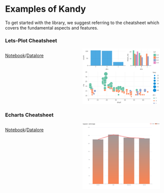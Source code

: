 <h1>Examples of Kandy</h1>

<p>To get started with the library, we suggest referring to the cheatsheet which covers the fundamental aspects and features.</p>

<h3>Lets-Plot Cheatsheet</h3>
<div style="display: flex;">
  <div style="flex: 50%;">
    <p><a href="notebooks/lets-plot/guides/quick_start_guide.ipynb">Notebook</a>/<a href="https://datalore.jetbrains.com/report/static/KQKedA4jDrKu63O53gEN0z/TKul6gxAVDbJmocwQi9UjB">Datalore</a></p>
  </div>
  <div style="flex: 50%;">
    <a href="notebooks/lets-plot/guides/quick_start_guide.ipynb"><img src="images/lp_cheatsheet.png" alt="Lets-Plot Cheatsheet" title="Lets-Plot Cheatsheet"></a>
  </div>
</div>

<h3>Echarts Cheatsheet</h3>
<div style="display: flex;">
  <div style="flex: 50%;">
    <p><a href="notebooks/echarts/echarts_cheatsheet.ipynb">Notebook</a>/<a href="https://datalore.jetbrains.com/view/notebook/kCKb37O2P9ZYEHGPnOZc9r">Datalore</a></p>
  </div>
  <div style="flex: 50%;">
    <a href="notebooks/echarts/echarts_cheatsheet.ipynb"><img src="images/ech_cheatsheet.png" alt="Echarts Cheatsheet" title="Echarts Cheatsheet"></a>
  </div>
</div>


[//]: # (# Examples of Kandy)

[//]: # ()
[//]: # (To get started with the library,)

[//]: # (we suggest referring to the cheatsheet which covers the fundamental aspects and features.)

[//]: # ()
[//]: # (### Lets-Plot Cheatsheet)

[//]: # ()
[//]: # ([![lets-plot cheatsheet]&#40;images/lp_cheatsheet.png "Lets-Plot Cheatsheet"&#41;]&#40;notebooks/lets-plot/guides/quick_start_guide.ipynb&#41;)

[//]: # ()
[//]: # ([Notebook]&#40;notebooks/lets-plot/guides/quick_start_guide.ipynb&#41;/[Datalore]&#40;https://datalore.jetbrains.com/report/static/KQKedA4jDrKu63O53gEN0z/TKul6gxAVDbJmocwQi9UjB&#41;)

[//]: # ()
[//]: # (### Echarts Cheatsheet)

[//]: # ()
[//]: # ([![echarts cheatsheet]&#40;images/ech_cheatsheet.png "Echarts Cheatsheet"&#41;]&#40;notebooks/echarts/echarts_cheatsheet.ipynb&#41;)

[//]: # ([Notebook]&#40;notebooks/echarts/echarts_cheatsheet.ipynb&#41;/[Datalore]&#40;https://datalore.jetbrains.com/view/notebook/kCKb37O2P9ZYEHGPnOZc9r&#41;)

[//]: # ()
[//]: # (## Table of Contents)

[//]: # ()
[//]: # (<!--- TOC -->)

[//]: # ()
[//]: # (* [IDEA Examples]&#40;#idea-examples&#41;)

[//]: # (* [Notebook Examples]&#40;#notebook-examples&#41;)

[//]: # (    * [Lets-Plot Examples]&#40;#lets-plot-examples&#41;)

[//]: # (    * [Echarts Examples]&#40;#echarts-examples&#41;)

[//]: # ()
[//]: # (<!--- END -->)

[//]: # ()
[//]: # (## IDEA examples)

[//]: # ()
[//]: # ([**lets-plot-simple**]&#40;idea-examples/lets-plot-simple/src/main/kotlin/org/jetbrains/kotlinx/kandy/letsplot/simple_lets_plot.kt&#41; —)

[//]: # (The following is an example of using the `kandy-lets-plot` library in an IntelliJ IDEA project.)

[//]: # (___)

[//]: # ()
[//]: # ([**echarts-simple**]&#40;idea-examples/echarts-simple/src/main/kotlin/org/jetbrains/kotlinx/kandy/echarts/simple_echarts.kt&#41; —)

[//]: # (The following is an example of using the `kandy-echarts` library in an IntelliJ IDEA project.)

[//]: # ()
[//]: # (## Notebook examples)

[//]: # ()
[//]: # (### Lets-Plot Examples)

[//]: # ()
[//]: # (#### Line)

[//]: # ()
[//]: # (This notebook covers everything you need to work with `line` plots.)

[//]: # ()
[//]: # ([![lets-plot line]&#40;images/lp_lines.png "Lets-Plot Lines"&#41;]&#40;notebooks/lets-plot/lines.ipynb&#41;)

[//]: # ([Notebook]&#40;notebooks/lets-plot/lines.ipynb&#41;/[Datalore]&#40;https://datalore.jetbrains.com/view/notebook/l9tr3GIjFZtsF03gvZb0jt&#41;)

[//]: # ()
[//]: # (#### Scatter)

[//]: # ()
[//]: # (Here you will find how to work with `point` plots.)

[//]: # ()
[//]: # ([![lets-plot scatter]&#40;images/lp_scatter.png "Lets-Plot Scatter"&#41;]&#40;notebooks/lets-plot/scatter_plot.ipynb&#41;)

[//]: # ([Notebook]&#40;notebooks/lets-plot/scatter_plot.ipynb&#41;/[Datalore]&#40;https://datalore.jetbrains.com/view/notebook/xqKxAjGJ6DKYh3hkBODokl&#41;)

[//]: # ()
[//]: # (#### Stats and Histogram)

[//]: # ()
[//]: # (This notebook covers basic work with `statistics` and `histograms`.)

[//]: # ()
[//]: # ([![lets-plot stats and histogram]&#40;images/lp_binstat_histogram.png "Statistics and Histograms"&#41;]&#40;notebooks/lets-plot/binstat_histogram.ipynb&#41;)

[//]: # ([Notebook]&#40;notebooks/lets-plot/binstat_histogram.ipynb&#41;/[Datalore]&#40;https://datalore.jetbrains.com/view/notebook/JQ7nzqPmY0G4LdHccErRkP&#41;)

[//]: # ()
[//]: # (#### Error Bars)

[//]: # ()
[//]: # (Here you will learn how to work with plots known as `error bars`.)

[//]: # ()
[//]: # ([![lets-plot error bars]&#40;images/lp_error_bars.png "Error Bars"&#41;]&#40;notebooks/lets-plot/error_bars.ipynb&#41;)

[//]: # ([Notebook]&#40;notebooks/lets-plot/error_bars.ipynb&#41;/[Datalore]&#40;https://datalore.jetbrains.com/view/notebook/0oIfPyFmtyBOa9AceZi1ft&#41;)

[//]: # ()
[//]: # (#### Algebraic Curve)

[//]: # ()
[//]: # (This example plots an elliptic curve.)

[//]: # ()
[//]: # ([![lets-plot algebraic curve]&#40;images/lp_algebraic_curve.png "Algebraic Curve"&#41;]&#40;notebooks/lets-plot/algebraic_curve.ipynb&#41;)

[//]: # ([Notebook]&#40;notebooks/lets-plot/algebraic_curve.ipynb&#41;/[Datalore]&#40;https://datalore.jetbrains.com/view/notebook/BTOH6iKT0o8o7RKwdmb1U3&#41;)

[//]: # ()
[//]: # (#### Jitter Points)

[//]: # ()
[//]: # (A simple example of building `jitter points`.)

[//]: # ()
[//]: # ([![lets-plot jitter points]&#40;images/lp_jittered_points.png "Jitter Points"&#41;]&#40;notebooks/lets-plot/jitter_points.ipynb&#41;)

[//]: # ([Notebook]&#40;notebooks/lets-plot/jitter_points.ipynb&#41;/[Datalore]&#40;https://datalore.jetbrains.com/view/notebook/i2WfipisdguG1eHYio9EbY&#41;)

[//]: # ()
[//]: # (#### Ribbon)

[//]: # ()
[//]: # (Example of building a `ribbon`.)

[//]: # ()
[//]: # ([![lets-plot ribbon]&#40;images/lp_ribbon.png "Ribbon"&#41;]&#40;notebooks/lets-plot/ribbon.ipynb&#41;)

[//]: # ([Notebook]&#40;notebooks/lets-plot/ribbon.ipynb&#41;/[Datalore]&#40;https://datalore.jetbrains.com/view/notebook/w0TFVkKNVK4tFKYVhvaccm&#41;)

[//]: # ()
[//]: # (#### Facets)

[//]: # ()
[//]: # (If you want to build a matrix of panel plots, you can use the `facet`,)

[//]: # (and in this example, you will learn how to work with it.)

[//]: # ()
[//]: # ([![lets-plot facets]&#40;images/lp_facets.png "Facets"&#41;]&#40;notebooks/lets-plot/facets.ipynb&#41;)

[//]: # ([Notebook]&#40;notebooks/lets-plot/facets.ipynb&#41;/[Datalore]&#40;https://datalore.jetbrains.com/view/notebook/mtEsSYfcU4X0S37AMCM8Ws&#41;)

[//]: # ()
[//]: # (___)

[//]: # ()
[//]: # (Also, this notebook will help you work with `free scales` and `facet`.)

[//]: # ()
[//]: # ([![lets-plot facets with free scales]&#40;images/lp_facets_free_scales.png "Facets with free scales"&#41;]&#40;notebooks/lets-plot/facets_free_scales.ipynb&#41;)

[//]: # ([Notebook]&#40;notebooks/lets-plot/facets_free_scales.ipynb&#41;/[Datalore]&#40;https://datalore.jetbrains.com/view/notebook/soZpIeVYbJV3EoJCz0DCJL&#41;)

[//]: # ()
[//]: # (#### Plot Bunch)

[//]: # ()
[//]: # (If you want to display multiple plots in one output, you can use `plotBunch`, and you can learn about it here.)

[//]: # ()
[//]: # ([![lets-plot facets]&#40;images/lp_ggbunch.png "Plot Bunch"&#41;]&#40;notebooks/lets-plot/plot_bunch.ipynb&#41;)

[//]: # ([Notebook]&#40;notebooks/lets-plot/plot_bunch.ipynb&#41;/[Datalore]&#40;https://datalore.jetbrains.com/view/notebook/5QBS2btBdnPq3Ia4CNb4Px&#41;)

[//]: # ()
[//]: # (#### Legend and Axis)

[//]: # ()
[//]: # (Customizing the `legend` and `axes`.)

[//]: # ()
[//]: # ([![lets-plot legend and axis]&#40;images/lp_legend_and_axis.png "Legend and Axis"&#41;]&#40;notebooks/lets-plot/legend_and_axis.ipynb&#41;)

[//]: # ([Notebook]&#40;notebooks/lets-plot/legend_and_axis.ipynb&#41;/[Datalore]&#40;https://datalore.jetbrains.com/view/notebook/m4XQAzyDqS1uzzE56XBKDR&#41;)

[//]: # ()
[//]: # (#### Titles)

[//]: # ()
[//]: # (Everything related to `titles`, `subtitles`, and `captions`.)

[//]: # ()
[//]: # ([![lets-plot titles]&#40;images/lp_title_subtitle_caption.png "Titles"&#41;]&#40;notebooks/lets-plot/title_subtitle_caption.ipynb&#41;)

[//]: # ([Notebook]&#40;notebooks/lets-plot/title_subtitle_caption.ipynb&#41;/[Datalore]&#40;https://datalore.jetbrains.com/view/notebook/lHYmEXJHNrKWmcTdU8z2rC&#41;)

[//]: # ()
[//]: # (#### Tooltips)

[//]: # ()
[//]: # (We have three examples of working with tooltips.)

[//]: # ()
[//]: # (![lets-plot tooltips]&#40;images/lp_tooltip.png "Tooltips"&#41;)

[//]: # ()
[//]: # (**Tooltip settings** - [Notebook]&#40;notebooks/lets-plot/tooltip_config.ipynb&#41;/[Datalore]&#40;https://datalore.jetbrains.com/view/notebook/Yz9XXpdunbd23jL7aLxAlx&#41;)

[//]: # ()
[//]: # (___)

[//]: # ()
[//]: # (**Tooltip labels** - [Notebook]&#40;notebooks/lets-plot/tooltip_title.ipynb&#41;/[Datalore]&#40;https://datalore.jetbrains.com/view/notebook/VyVuqcDEhvjfRGPJNWKYQn&#41;)

[//]: # ()
[//]: # (___)

[//]: # ()
[//]: # (**Tooltip themes** - [Notebook]&#40;notebooks/lets-plot/tooltips_theme.ipynb&#41;/[Datalore]&#40;https://datalore.jetbrains.com/view/notebook/QMZuOW6397gbRn0PRSPjM3&#41;)

[//]: # ()
[//]: # (#### Themes)

[//]: # ()
[//]: # (You can change the themes of your plot, and here is how you can do it.)

[//]: # ()
[//]: # ([![lets-plot themes]&#40;images/lp_themes.png "Themes"&#41;]&#40;notebooks/lets-plot/themes.ipynb&#41;)

[//]: # ([Notebook]&#40;notebooks/lets-plot/themes.ipynb&#41;/[Datalore]&#40;https://datalore.jetbrains.com/view/notebook/bSOcGvMRbHhDvSpWvQ0vzZ&#41;)

[//]: # ()
[//]: # (#### Kotlin Notebook Features)

[//]: # ()
[//]: # (This notebook covers features that work only)

[//]: # (in [Kotlin Notebook]&#40;https://plugins.jetbrains.com/plugin/16340-kotlin-notebook&#41;.)

[//]: # ()
[//]: # ([![lets-plot kotlin notebook features]&#40;images/lp_kt_nb_features.png&#41;]&#40;notebooks/lets-plot/kotlin_notebook_features.ipynb&#41;)

[//]: # ([Notebook]&#40;notebooks/lets-plot/kotlin_notebook_features.ipynb&#41;)

[//]: # ()
[//]: # (### Echarts Examples)

[//]: # ()
[//]: # (#### Line)

[//]: # ()
[//]: # ([![echarts lines]&#40;images/ech_lines.png "Echarts Lines"&#41;]&#40;notebooks/echarts/lines.ipynb&#41;)

[//]: # ([Notebook]&#40;notebooks/echarts/lines.ipynb&#41;/[Datalore]&#40;https://datalore.jetbrains.com/view/notebook/S3c9VeDQQe7P8cxK4cGU3I&#41;)

[//]: # ()
[//]: # (#### Area)

[//]: # ()
[//]: # ([![echarts areas]&#40;images/ech_areas.png "Echarts Areas"&#41;]&#40;notebooks/echarts/areas.ipynb&#41;)

[//]: # ([Notebook]&#40;notebooks/echarts/areas.ipynb&#41;/[Datalore]&#40;https://datalore.jetbrains.com/view/notebook/zN1Y7cq5xod3mVd61JFmcH&#41;)

[//]: # ()
[//]: # (#### Bar)

[//]: # ()
[//]: # ([![echarts bars]&#40;images/ech_bars.png "Echarts Bars"&#41;]&#40;notebooks/echarts/bars.ipynb&#41;)

[//]: # ([Notebook]&#40;notebooks/echarts/bars.ipynb&#41;/[Datalore]&#40;https://datalore.jetbrains.com/view/notebook/SyoHzSRWjrS5GH3ptM1Hqb&#41;)

[//]: # ()
[//]: # (#### Point)

[//]: # ()
[//]: # ([![echarts points]&#40;images/ech_points.png "Echarts Points"&#41;]&#40;notebooks/echarts/points.ipynb&#41;)

[//]: # ([Notebook]&#40;notebooks/echarts/points.ipynb&#41;/[Datalore]&#40;https://datalore.jetbrains.com/view/notebook/UT2PGyWS9nQvwwuh9KmSFM&#41;)

[//]: # ()
[//]: # (#### Marks)

[//]: # ()
[//]: # ([![echarts marks]&#40;images/ech_marks.png "Echarts Marks"&#41;]&#40;notebooks/echarts/marks.ipynb&#41;)

[//]: # ([Notebook]&#40;notebooks/echarts/marks.ipynb&#41;/[Datalore]&#40;https://datalore.jetbrains.com/view/notebook/GXPihGhWJEwSHFI7RXneJx&#41;)
